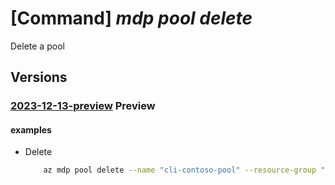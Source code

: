 # [Command] _mdp pool delete_

Delete a pool

## Versions

### [2023-12-13-preview](/Resources/mgmt-plane/L3N1YnNjcmlwdGlvbnMve30vcmVzb3VyY2Vncm91cHMve30vcHJvdmlkZXJzL21pY3Jvc29mdC5kZXZvcHNpbmZyYXN0cnVjdHVyZS9wb29scy97fQ==/2023-12-13-preview.xml) **Preview**

<!-- mgmt-plane /subscriptions/{}/resourcegroups/{}/providers/microsoft.devopsinfrastructure/pools/{} 2023-12-13-preview -->


#### examples

- Delete
    ```bash
        az mdp pool delete --name "cli-contoso-pool" --resource-group "rg1"
    ```
